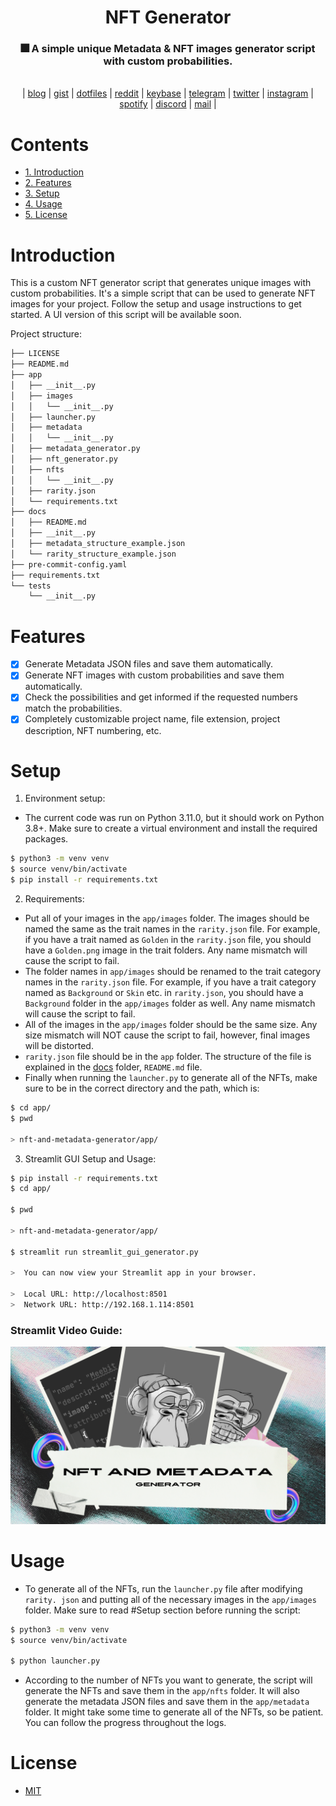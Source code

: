 <div align="center">
    <h1>NFT Generator</h1>
    <h3>🎆 A simple unique Metadata & NFT images generator script with custom 
probabilities.</h3>
</div>

<br>

<div align="center">
	| 
    <a href="https://vusal.substack.com">blog</a> | 
    <a href="https://gist.github.com/woosal1337">gist</a> | 
    <a href="https://github.com/woosal1337/dotfiles">dotfiles</a> |  
    <a href="https://www.reddit.com/user/woosal1337">reddit</a> | 
    <a href="https://keybase.io/woosal">keybase</a> | 
    <a href="https://t.me/woosal1337">telegram</a> |
    <a href="https://twitter.com/woosal1337">twitter</a> | 
    <a href="https://www.instagram.com/woosal1337/">instagram</a> |
    <a href="https://open.spotify.com/user/3pd70lv4jpyjbjxjfgysx3pzl">spotify</a> |
    <a href="https://discordapp.com/users/901937888688758785">discord</a> |
    <a href="mailto:woosal@pm.me">mail</a> |
</div>

# Contents
- [1. Introduction](#introduction)
- [2. Features](#features)
- [3. Setup](#setup)
- [4. Usage](#usage)
- [5. License](#license)

# Introduction
This is a custom NFT generator script that generates unique images with custom probabilities. 
It's a simple script that can be used to generate NFT images for your project. Follow the setup and usage instructions to get started.
A UI version of this script will be available soon.

Project structure:
```zsh
├── LICENSE
├── README.md
├── app
│   ├── __init__.py
│   ├── images
│   │   └── __init__.py
│   ├── launcher.py
│   ├── metadata
│   │   └── __init__.py
│   ├── metadata_generator.py
│   ├── nft_generator.py
│   ├── nfts
│   │   └── __init__.py
│   ├── rarity.json
│   └── requirements.txt
├── docs
│   ├── README.md
│   ├── __init__.py
│   ├── metadata_structure_example.json
│   └── rarity_structure_example.json
├── pre-commit-config.yaml
├── requirements.txt
└── tests
    └── __init__.py
```

# Features
- [X] Generate Metadata JSON files and save them automatically.
- [X] Generate NFT images with custom probabilities and save them automatically.
- [X] Check the possibilities and get informed if the requested numbers match the 
  probabilities.
- [X] Completely customizable project name, file extension, project description, NFT 
  numbering, etc.

# Setup
1. Environment setup:
- The current code was run on Python 3.11.0, but it should work on Python 3.8+. Make 
  sure to create a virtual environment and install the required packages.
```zsh
$ python3 -m venv venv
$ source venv/bin/activate
$ pip install -r requirements.txt
```

2. Requirements:
- Put all of your images in the `app/images` folder. The images should be named the 
  same as the trait names in the `rarity.json` file. For example, if you have a trait named 
  as `Golden` in the `rarity.json` file, you should have a `Golden.png` image in the 
  trait folders. Any name mismatch will cause the script to fail.
- The folder names in `app/images` should be renamed to the trait category names in the 
  `rarity.json` file. For example, if you have a trait category named as 
  `Background` or `Skin` etc. in `rarity.json`, you should have a `Background` folder in
  the `app/images` folder as well. Any name mismatch will cause the script to fail.
- All of the images in the `app/images` folder should be the same size. Any size mismatch 
  will NOT cause the script to fail, however, final images will be distorted.
- `rarity.json` file should be in the `app` folder. The structure of the file is 
  explained in the [docs](docs/README.md) folder, `README.md` file.
- Finally when running the `launcher.py` to generate all of the NFTs, make sure to 
  be in the correct directory and the path, which is:
```zsh
$ cd app/
$ pwd

> nft-and-metadata-generator/app/
```

3. Streamlit GUI Setup and Usage:
```zsh
$ pip install -r requirements.txt
$ cd app/

$ pwd

> nft-and-metadata-generator/app/

$ streamlit run streamlit_gui_generator.py

>  You can now view your Streamlit app in your browser.

>  Local URL: http://localhost:8501
>  Network URL: http://192.168.1.114:8501
```

### Streamlit Video Guide:
[![Streamlit Video Guide](src/nft_generator_thumbnail.png)](https://www.youtube.com/watch?v=QSAhQx4UHlw)

# Usage
- To generate all of the NFTs, run the `launcher.py` file after modifying `rarity.
  json` and putting all of the necessary images in the `app/images` folder. Make 
  sure to read #Setup section before running the script:
```zsh
$ python3 -m venv venv
$ source venv/bin/activate

$ python launcher.py
```
- According to the number of NFTs you want to generate, the script will generate 
  the NFTs and save them in the `app/nfts` folder. It will also generate the 
  metadata JSON files and save them in the `app/metadata` folder. It might take some 
  time to generate all of the NFTs, so be patient. You can follow the progress 
  throughout the logs.

# License
- [MIT](LICENSE)

